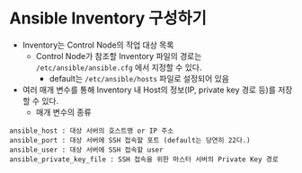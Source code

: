 Ansible Inventory 구성하기
=========================
* Inventory는 Control Node의 작업 대상 목록
    * Control Node가 참조할 Inventory 파일의 경로는 `/etc/ansible/ansible.cfg` 에서 지정할 수 있다.
        * default는 `/etc/ansible/hosts` 파일로 설정되어 있음
* 여러 매개 변수를 통해 Inventory 내 Host의 정보(IP, private key 경로 등)를 저장할 수 있다.
    * 매개 변수의 종류
```
ansible_host : 대상 서버의 호스트명 or IP 주소
ansible_port : 대상 서버에 SSH 접속할 포트 (default는 당연히 22다.)
ansible_user : 대상 서버에 SSH 접속할 user
ansible_private_key_file : SSH 접속을 위한 마스터 서버의 Private Key 경로
```